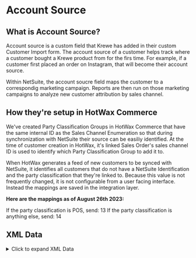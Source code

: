 # Account Source

## What is Account Source?
Account source is a custom field that Krewe has added in their custom Customer Import form. The account source of a customer helps track where a customer bought a Krewe product from for the firs time. For example, if a customer first placed an order on Instagram, that will become their account source. 

Within NetSuite, the account soucre field maps the customer to a correspondig marketing campaign. Reports are then run on those marketing campaigns to analyze new customer attribution by sales channel.

## How they're setup in HotWax Commerce
We've created Party Classification Groups in HotWax Commerce that have the same internal ID as the Sales Channel Enumeration so that during synchronization with NetSuite their source can be easiliy identified. At the time of customer creation in HotWax, it's linked Sales Order's sales channel ID is used to identify which Party Classification Group to add it to.

When HotWax generates a feed of new customers to be synced with NetSuite, it identifies all customers that do not have a NetSuite Identification and the party classification that they're linked to.
Because this value is not frequently changed, it is not configurable from a user facing interface. Instead the mappings are saved in the  integration layer.


**Here are the mappings as of August 26th 2023:**

If the party classification is POS, send: 13
If the party classification is anything else, send: 14

## XML Data

<details>
  <summary>Click to expand XML Data</summary>

```xml
<PartyClassificationGroup partyClassificationGroupId="WEB_SALES_CHANNEL" partyClassificationTypeId="ACCT_SOURCE_INFO" description="Web Sales Channel"/>
<PartyClassificationGroup partyClassificationGroupId="INSTA_SALES_CHANNEL" partyClassificationTypeId="ACCT_SOURCE_INFO" description="Instagram Sales Channel"/>
<PartyClassificationGroup partyClassificationGroupId="FACBK_SALES_CHANNEL" partyClassificationTypeId="ACCT_SOURCE_INFO" description="Facebook Sales Channel"/>
<PartyClassificationGroup partyClassificationGroupId="POS_SALES_CHANNEL" partyClassificationTypeId="ACCT_SOURCE_INFO" description="POS Sales Channel"/>
<PartyClassificationGroup partyClassificationGroupId="AMAZON_SALES_CHANNEL" partyClassificationTypeId="ACCT_SOURCE_INFO" description="Amazon Sales Channel"/>
<PartyClassificationGroup partyClassificationGroupId="DRAFT_SALES_CHANNEL" partyClassificationTypeId="ACCT_SOURCE_INFO" description="Draft Sales Channel"/>
```
</details>
